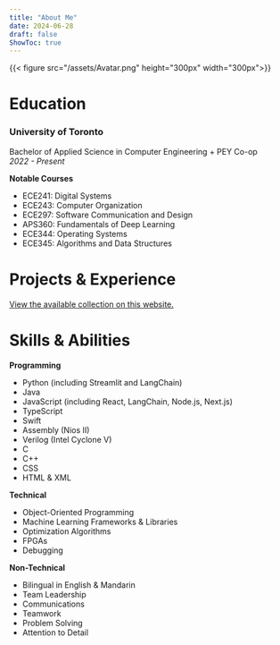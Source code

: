 ```yaml
---
title: "About Me"
date: 2024-06-28
draft: false
ShowToc: true
---
```


{{< figure src="/assets/Avatar.png" height="300px" width="300px">}}

# Education
### University of Toronto
Bachelor of Applied Science in Computer Engineering + PEY Co-op\
*2022 - Present*

**Notable Courses**
- ECE241: Digital Systems
- ECE243: Computer Organization
- ECE297: Software Communication and Design
- APS360: Fundamentals of Deep Learning
- ECE344: Operating Systems
- ECE345: Algorithms and Data Structures

# Projects & Experience
[View the available collection on this website.](/projects/)

# Skills & Abilities
**Programming**
- Python (including Streamlit and LangChain)
- Java
- JavaScript (including React, LangChain, Node.js, Next.js)
- TypeScript
- Swift
- Assembly (Nios II)
- Verilog (Intel Cyclone V)
- C
- C++
- CSS
- HTML & XML

**Technical**
- Object-Oriented Programming
- Machine Learning Frameworks & Libraries
- Optimization Algorithms
- FPGAs
- Debugging

**Non-Technical**
- Bilingual in English & Mandarin
- Team Leadership
- Communications
- Teamwork
- Problem Solving
- Attention to Detail